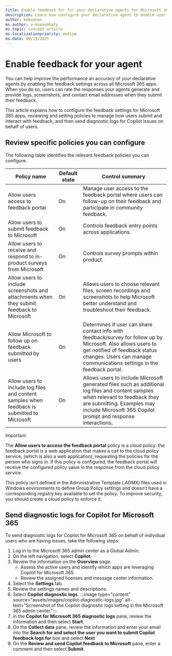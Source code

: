 ```yaml
---
title: Enable feedback for for your declarative agents for Microsoft 365 Copilot
description: Learn how configure your declarative agent to enable user feedback
author: kmkoenen
ms.author: v-koenenkaty
ms.topic: concept-article
ms.localizationpriority: medium
ms.date: 09/19/2025
---
```


# Enable feedback for your agent

You can help improve the performance an accuracy of your declarative agents by enabling the feedback settings across all Microsoft 365 apps. When you do so, users can rate the responses your agents generate and provide logs, screenshots, and contact email addresses when they submit their feedback. 

This article explains how to configure the feedback settings for Microsoft 365 apps, reviewing and setting policies to manage how users submit and interact with feedback, and then send diagnostic logs for Copilot issues on behalf of users.

## Review specific policies you can configure

The following table identifies the relevant feedback policies you can configure.

| Policy name | Default state | Control summary |
| ----------- | ------------- | --------------- |
| Allow users access to feedback portal  | On | Manage user access to the feedback portal where users can follow-up on their feedback and participate in community feedback. |
| Allow users to submit feedback to Microsoft | On | Controls feedback entry points across applications. |
| Allow users to receive and respond to in-product surveys from Microsoft | On | Controls survey prompts within product. |
| Allow users to include screenshots and attachments when they submit feedback to Microsoft | On | Allows users to choose relevant files, screen recordings and screenshots to help Microsoft better understand and troubleshoot their feedback. |
| Allow Microsoft to follow up on feedback submitted by users | On | Determines if user can share contact info with feedback/survey for follow up by Microsoft. Also allows users to get notified of feedback status changes. Users can manage communications settings in the feedback portal. |
| Allow users to include log files and content samples when feedback is submitted to Microsoft | On | Allows users to include Microsoft generated files such as additional log files and content samples when relevant to feedback they are submitting. Examples may include Microsoft 365 Copilot prompt and response interactions. |

> [!IMPORTANT]
> The **Allow users to access the feedback portal** policy is a cloud policy: the feedback portal is a web application that makes a call to the cloud policy service, (which is also a web application), requesting the policies for the person who signs in. If this policy is configured, the feedback portal will receive the configured policy value in the response from the cloud policy service.
>
> This policy isn’t defined in the Administrative Template (.ADMX) files used in Windows environments to define Group Policy settings and doesn’t have a corresponding registry key available to set the policy. To improve security, you should create a cloud policy to enforce it.

## Send diagnostic logs for Copilot for Microsoft 365

To send diagnostic logs for Copilot for Microsoft 365 on behalf of individual users who are having issues, take the following steps:

1. Log in to the Microsoft 365 admin center as a Global Admin.
1. On the left navigation, select **Copilot**.
1. Review the information on the **Overview** page.
    - Assess the active users and identify which apps are leveraging Copilot for Microsoft 365.
    - Review the assigned licenses and message center information.
1. Select the **Settings** tab.
1. Review the settings names and descriptions.
1. Select **Copilot diagnostic logs**.
    :::image type="content" source="assets/images/copilot-diagnostic-logs.jpg" alt-text="Screenshot of the Copilot diagnostic logs setting in the Microsoft 365 admin center.":::
1. in the **Copilot for Microsoft 365 diagnostic logs** pane, review the information and then select **Start**.
1. On the **Collect data** pane, review the information and enter your email into the **Search for and select the user you want to submit Copilot feedback logs for** box and select **Next**
1. On the **Review and send Copilot feedback to Microsoft** pane, enter a comment and then select **Submit**.
